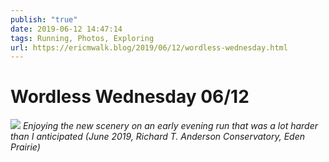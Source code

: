 ```yaml
---
publish: "true"
date: 2019-06-12 14:47:14
tags: Running, Photos, Exploring
url: https://ericmwalk.blog/2019/06/12/wordless-wednesday.html
---
```


# Wordless Wednesday 06/12

![](https://ericmwalk.blog/uploads/2021/7771c9bd68.jpg)
*Enjoying the new scenery on an early evening run that was a lot harder than I anticipated (June 2019, Richard T. Anderson Conservatory, Eden Prairie)*
